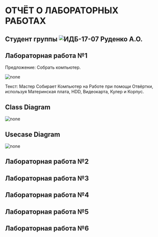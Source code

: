 # ОТЧЁТ О ЛАБОРАТОРНЫХ РАБОТАХ

## Студент группы ![ИДБ-17-07](https://github.com/stankin/design-part-1/wiki/list-idb-17-07) Руденко А.О.

## Лабораторная работа №1

Предложение: Собрать компьютер.

![none](https://github.com/Ant0nRudenk0/rudenko.github.io/blob/master/labs_1/6%20%D0%BE%D1%82%D0%B2%D0%B5%D1%82%D0%BE%D0%B2.jpg)

Текст: Мастер Собирает Компьютер на Работе при помощи Отвёртки, используя Материнская плата, HDD, Видеокарта, Кулер и Корпус.

## Class Diagram

![none](https://github.com/Ant0nRudenk0/rudenko.github.io/blob/master/labs_1/Class%20Diagram.jpg)

## Usecase Diagram

![none](https://github.com/Ant0nRudenk0/rudenko.github.io/blob/master/labs_1/Usecase%20Diagram.jpg)

## Лабораторная работа №2

## Лабораторная работа №3

## Лабораторная работа №4

## Лабораторная работа №5

## Лабораторная работа №6
